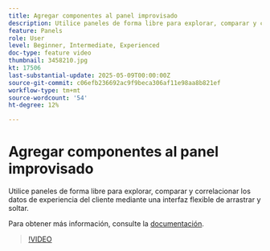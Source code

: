```yaml
---
title: Agregar componentes al panel improvisado
description: Utilice paneles de forma libre para explorar, comparar y correlacionar los datos de experiencia del cliente mediante una interfaz flexible de arrastrar y soltar.
feature: Panels
role: User
level: Beginner, Intermediate, Experienced
doc-type: feature video
thumbnail: 3458210.jpg
kt: 17506
last-substantial-update: 2025-05-09T00:00:00Z
source-git-commit: c06efb236692ac9f9beca306af11e98aa8b821ef
workflow-type: tm+mt
source-wordcount: '54'
ht-degree: 12%

---
```


# Agregar componentes al panel improvisado

Utilice paneles de forma libre para explorar, comparar y correlacionar los datos de experiencia del cliente mediante una interfaz flexible de arrastrar y soltar.

Para obtener más información, consulte la [documentación](https://experienceleague.adobe.com/es/docs/analytics-platform/using/cja-workspace/panels/freeform-panel).

>[!VIDEO](https://video.tv.adobe.com/v/3458210/?learn=on)
